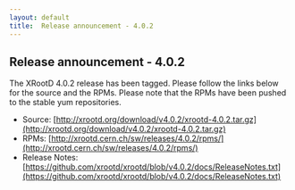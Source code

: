 ```yaml
---
layout: default
title:  Release announcement - 4.0.2
---
```


Release announcement - 4.0.2
-----------------------------

The XRootD 4.0.2 release has been tagged. Please follow the links
below for the source and the RPMs. Please note that the RPMs have been pushed
to the stable yum repositories.

 * Source: [http://xrootd.org/download/v4.0.2/xrootd-4.0.2.tar.gz](http://xrootd.org/download/v4.0.2/xrootd-4.0.2.tar.gz)
 * RPMs: [http://xrootd.cern.ch/sw/releases/4.0.2/rpms/](http://xrootd.cern.ch/sw/releases/4.0.2/rpms/)
 * Release Notes: [https://github.com/xrootd/xrootd/blob/v4.0.2/docs/ReleaseNotes.txt](https://github.com/xrootd/xrootd/blob/v4.0.2/docs/ReleaseNotes.txt)
